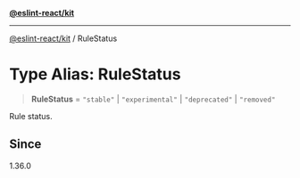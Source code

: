 [**@eslint-react/kit**](../README.md)

***

[@eslint-react/kit](../README.md) / RuleStatus

# Type Alias: RuleStatus

> **RuleStatus** = `"stable"` \| `"experimental"` \| `"deprecated"` \| `"removed"`

Rule status.

## Since

1.36.0
